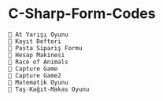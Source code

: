 # C-Sharp-Form-Codes
    👾 At Yarışı Oyunu
    👾 Kayıt Defteri
    👾 Pasta Sipariş Formu
    👾 Hesap Makinesi
    👾 Race of Animals
    👾 Capture Game
    👾 Capture Game2
    👾 Matematik Oyunu
    👾 Taş-Kağıt-Makas Oyunu
